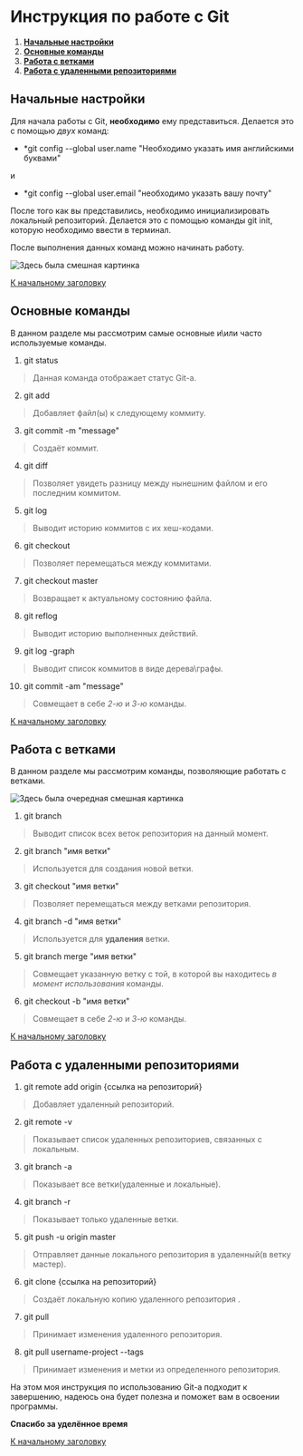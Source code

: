 # Инструкция по работе с Git

1. [__Начальные настройки__](#начальные-настройки)
2. [__Основные команды__](#основные-команды)
3. [__Работа с ветками__](#работа-с-ветками)
4. [__Работа с удаленными репозиториями__](#работа-с-удаленными-репозиториями)

## Начальные настройки

Для начала работы с Git, __необходимо__ ему представиться. Делается это с помощью _двух_ команд:

* *git config --global user.name "Необходимо указать имя английскими буквами"

и

* *git config --global user.email "необходимо указать вашу почту"

После того как вы представились, необходимо инициализировать локальный репозиторий. Делается это с помощью команды git init, которую необходимо ввести в терминал.

После выполнения данных команд можно начинать работу.

![Здесь была смешная картинка](rabota.jpg)

[К начальному заголовку](#инструкция-по-работе-с-git)

## Основные команды

В данном разделе мы рассмотрим самые основные и\или часто используемые команды.

1. git status

>Данная команда отображает статус Git-а.

2. git add
>Добавляет файл(ы) к следующему коммиту.

3. git commit -m "message"
>Создаёт коммит.

4. git diff
>Позволяет увидеть разницу между нынешним файлом и его последним коммитом.

5. git log
>Выводит историю коммитов с их хеш-кодами.

6. git checkout
>Позволяет перемещаться между коммитами.

7. git checkout master
>Возвращает к актуальному состоянию файла.

8. git reflog
>Выводит историю выполненных действий.

9. git log -graph
>Выводит список коммитов в виде дерева\графы.

10. git commit -am "message"
>Совмещает в себе _2-ю_ и _3-ю_ команды.

[К начальному заголовку](#инструкция-по-работе-с-git)

## Работа с ветками

В данном разделе мы рассмотрим команды, позволяющие работать с ветками.

![Здесь была очередная смешная картинка](vetki.jpg)

1. git branch
>Выводит список всех веток репозитория на данный момент.

2. git branch "имя ветки"
>Используется для создания новой ветки.

3. git checkout "имя ветки"
>Позволяет перемещаться между ветками репозитория.

4. git branch -d "имя ветки"
>Используется для __удаления__ ветки.

5. git branch merge "имя ветки"
>Совмещает указанную ветку с той, в которой вы находитесь _в момент использования_ команды.

6. git checkout -b "имя ветки"
>Совмещает в себе _2-ю_ и _3-ю_ команды.

[К начальному заголовку](#инструкция-по-работе-с-git)

## Работа с удаленными репозиториями

1. git remote add origin {ссылка на репозиторий}
>Добавляет удаленный репозиторий.

2. git remote -v
>Показывает список удаленных репозиториев, связанных с локальным.

3. git branch -a
>Показывает все ветки(удаленные и локальные).

4. git branch -r 
>Показывает только удаленные ветки.

5. git push -u origin master 
>Отправляет данные локального репозитория в удаленный(в ветку мастер).

6. git clone {ссылка на репозиторий} 
>Создаёт локальную копию удаленного репозитория .

7. git pull
>Принимает изменения удаленного репозитория.

8. git pull username-project --tags
>Принимает изменения и метки из определенного репозитория.

На этом моя инструкция по использованию Git-a подходит к завершению, надеюсь она будет полезна и поможет вам в освоении программы.

__Спасибо за уделённое время__

[К начальному заголовку](#инструкция-по-работе-с-git)
